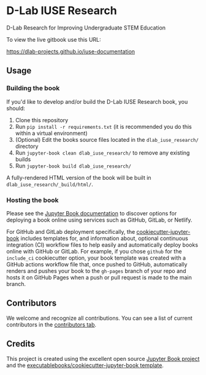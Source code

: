 # D-Lab IUSE Research

D-Lab Research for Improving Undergraduate STEM Education

To view the live gitbook use this URL:

https://dlab-projects.github.io/iuse-documentation

## Usage

### Building the book

If you'd like to develop and/or build the D-Lab IUSE Research book, you should:

1. Clone this repository
2. Run `pip install -r requirements.txt` (it is recommended you do this within a virtual environment)
3. (Optional) Edit the books source files located in the `dlab_iuse_research/` directory
4. Run `jupyter-book clean dlab_iuse_research/` to remove any existing builds
5. Run `jupyter-book build dlab_iuse_research/`

A fully-rendered HTML version of the book will be built in `dlab_iuse_research/_build/html/`.

### Hosting the book

Please see the [Jupyter Book documentation](https://jupyterbook.org/publish/web.html) to discover options for deploying a book online using services such as GitHub, GitLab, or Netlify.

For GitHub and GitLab deployment specifically, the [cookiecutter-jupyter-book](https://github.com/executablebooks/cookiecutter-jupyter-book) includes templates for, and information about, optional continuous integration (CI) workflow files to help easily and automatically deploy books online with GitHub or GitLab. For example, if you chose `github` for the `include_ci` cookiecutter option, your book template was created with a GitHub actions workflow file that, once pushed to GitHub, automatically renders and pushes your book to the `gh-pages` branch of your repo and hosts it on GitHub Pages when a push or pull request is made to the main branch.

## Contributors

We welcome and recognize all contributions. You can see a list of current contributors in the [contributors tab](https://github.com/rstarowicz/dlab_iuse_research/graphs/contributors).

## Credits

This project is created using the excellent open source [Jupyter Book project](https://jupyterbook.org/) and the [executablebooks/cookiecutter-jupyter-book template](https://github.com/executablebooks/cookiecutter-jupyter-book).
